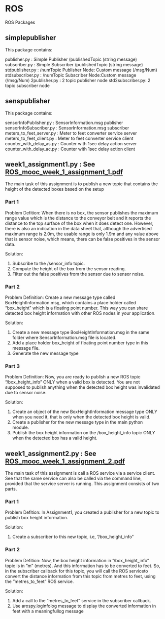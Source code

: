 # ROS
ROS Packages

## simplepublisher

This package contains:

publisher.py     : Simple Publisher /publishedTopic (string message)
subscriber.py    : Simple Subscriber /publishedTopic (string message) 
stdpublisher.py  : /numTopic Publisher Node: Custom message (/msg/Num) 
stdsubscriber.py : /numTopic Subscriber Node:Custom message (/msg/Num) 
2publisher.py    : 2 topic publisher node
std2subscriber.py: 2 topic subscriber node

## senspublisher
This package contains: 

sensorInfoPublisher.py   : SensorInformation.msg publisher
sensorInfoSubscriber.py  : SensorInformation.msg subscriber
meters_to_feet_server.py : Meter to feet converter service server
meters_to_feet_client.py : Meter to feet converter service client
counter_with_delay_as.py : Counter with 1sec delay action server
counter_with_delay_ac.py : Counter with 1sec delay action client

## week1_assignment1.py : See [ROS_mooc_week_1_assignment_1.pdf](https://github.com/usluenes/ROS/blob/master/senspublisher/ROS_mooc_week_1_assignment_1.pdf) 
The main task of this assignment is to publish a new topic that contains the height of the detected boxes based on the setup

### Part 1
Problem Defition: When there is no box, the sensor publishes the maximum range value which is the distance to the
conveyor belt and it reports the distance to the top surface of the box when it does detect one.
However, there is also an indication in the data sheet that, although the advertised maximum range is
2.0m, the usable range is only 1.9m and any value above that is sensor noise, which means, there can
be false positives in the sensor data.

Solution: 
1. Subscribe to the /sensor_info topic.
2. Compute the height of the box from the sensor reading.
3. Filter out the false positives from the sensor due to sensor noise.

### Part 2
Problem Definition: Create a new message type called
BoxHeightInformation.msg, which contains a place holder called “box_height” which is a floating
point number. This way you can share detected box height information with other ROS nodes in your
application.

Solution:
1. Create a new message type BoxHeightInformation.msg in the same folder where
SensorInformation.msg file is located.
2. Add a place holder box_height of floating point number type in this message file.
3. Generate the new message type

### Part 3
Problem Definition: Now, you are ready to publish a new ROS topic “/box_height_info” ONLY when a valid box is
detected. You are not supposed to publish anything when the detected box height was invalidated due
to sensor noise.

Solution:
1. Create an object of the new BoxHeightInformation message type ONLY when you need it, that
is only when the detected box height is valid.
2. Create a publisher for the new message type in the main python module.
3. Publish the box height information on the /box_height_info topic ONLY when the detected
box has a valid height.

## week1_assignment2.py : See [ROS_mooc_week_1_assignment_2.pdf](https://github.com/usluenes/ROS/blob/master/senspublisher/ROS_mooc_week_1_assignment_2.pdf) 
The main task of this assignment is  call a ROS service via a service client. See that the same service can also be called via the command line, provided that the service server is running. This assignment consists of two parts.

### Part 1
Problem Defition: In Assignment1, you created a publisher for a new topic to publish box height information.

Solution:
1.  Create a subscriber to this new topic, i.e, ”/box_height_info”

### Part 2
Problem Defition: Now, the box height information in ”/box_height_info” topic is in ”m” (metres). And this information has to be converted to feet.  So, in the subscriber callback for this topic, you will call the ROS serviceto convert the distance information from this topic from metres to feet, using the ”metres_to_feet” ROS service.

Solution: 
1.  Add a call to the ”metres_to_feet” service in the subscriber callback.
2.  Use arospy.loginfolog message to display the converted information in feet with a meaningfullog message







